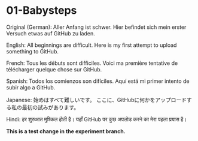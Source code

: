# 01-Babysteps

Original (German):
Aller Anfang ist schwer.
Hier befindet sich mein erster Versuch etwas auf GitHub zu laden.

English:
All beginnings are difficult.
Here is my first attempt to upload something to GitHub.

French:
Tous les débuts sont difficiles.
Voici ma première tentative de télécharger quelque chose sur GitHub.

Spanish:
Todos los comienzos son difíciles.
Aquí está mi primer intento de subir algo a GitHub.

Japanese:
始めはすべて難しいです。
ここに、GitHubに何かをアップロードする私の最初の試みがあります。

Hindi:
हर शुरुआत मुश्किल होती है।
यहाँ GitHub पर कुछ अपलोड करने का मेरा पहला प्रयास है।

**This is a test change in the experiment branch.**
